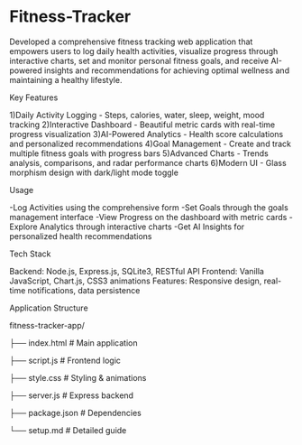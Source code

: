 # Fitness-Tracker
Developed a comprehensive fitness tracking web application that empowers users to log daily health activities, visualize progress through interactive charts, set and monitor personal fitness goals, and receive AI-powered insights and recommendations for achieving optimal wellness and maintaining a healthy lifestyle.

Key Features

1)Daily Activity Logging - Steps, calories, water, sleep, weight, mood tracking
2)Interactive Dashboard - Beautiful metric cards with real-time progress visualization
3)AI-Powered Analytics - Health score calculations and personalized recommendations
4)Goal Management - Create and track multiple fitness goals with progress bars
5)Advanced Charts - Trends analysis, comparisons, and radar performance charts
6)Modern UI - Glass morphism design with dark/light mode toggle

Usage

-Log Activities using the comprehensive form
-Set Goals through the goals management interface
-View Progress on the dashboard with metric cards
-Explore Analytics through interactive charts
-Get AI Insights for personalized health recommendations

Tech Stack

Backend: Node.js, Express.js, SQLite3, RESTful API
Frontend: Vanilla JavaScript, Chart.js, CSS3 animations
Features: Responsive design, real-time notifications, data persistence

Application Structure

fitness-tracker-app/

├── index.html          # Main application

├── script.js           # Frontend logic

├── style.css           # Styling & animations

├── server.js           # Express backend

├── package.json        # Dependencies

└── setup.md           # Detailed guide
